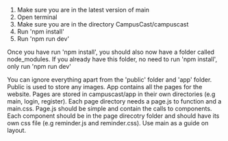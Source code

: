 1. Make sure you are in the latest version of main
2. Open terminal
3. Make sure you are in the directory CampusCast/campuscast
4. Run 'npm install'
5. Run 'npm run dev'

Once you have run 'npm install', you should also now have a folder called node_modules. If you already have this folder, no need to run 'npm install', only run 'npm run dev'

You can ignore everything apart from the 'public' folder and 'app' folder. Public is used to store any images. App contains all the pages for the website. Pages are stored in campuscast/app in their own directories (e.g main, login, register). Each page directory needs a page.js to function and a main.css. Page.js should be simple and contain the calls to components. Each component should be in the page direcotry folder and should have its own css file (e.g reminder.js and reminder.css). Use main as a guide on layout.
